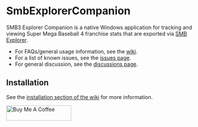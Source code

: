 # SmbExplorerCompanion

SMB3 Explorer Companion is a native Windows application for tracking and viewing Super Mega Baseball 4 
franchise stats that are exported via [SMB Explorer](https://github.com/tbrittain/Smb3Explorer).

- For FAQs/general usage information, see the [wiki](https://github.com/tbrittain/SmbExplorerCompanion/wiki).
- For a list of known issues, see the [issues page](https://github.com/tbrittain/SmbExplorerCompanion/issues?q=is%3Aopen+is%3Aissue+label%3Abug).
- For general discussion, see the [discussions page](https://github.com/tbrittain/SmbExplorerCompanion/discussions).

## Installation

See the [installation section of the wiki](https://github.com/tbrittain/SmbExplorerCompanion/wiki/Installation) for more information.

<a href="https://www.buymeacoffee.com/tbrittain" target="_blank"><img src="https://cdn.buymeacoffee.com/buttons/default-yellow.png" alt="Buy Me A Coffee" height="41" width="174"></a>
